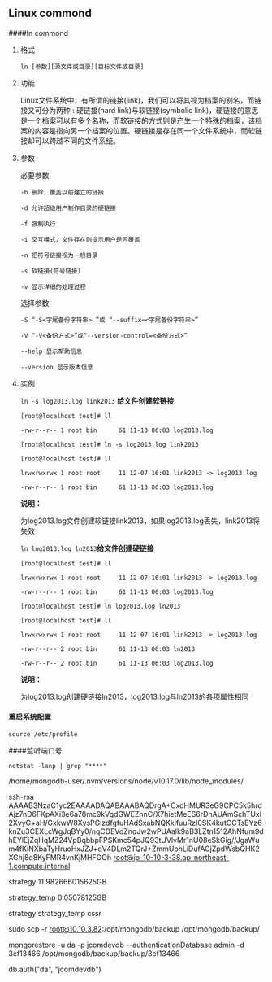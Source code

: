 ## Linux commond

####In commond

1. 格式

   `ln [参数][源文件或目录][目标文件或目录]`

2. 功能

   ​        Linux文件系统中，有所谓的链接(link)，我们可以将其视为档案的别名，而链接又可分为两种 : 硬链接(hard link)与软链接(symbolic link)，硬链接的意思是一个档案可以有多个名称，而软链接的方式则是产生一个特殊的档案，该档案的内容是指向另一个档案的位置。硬链接是存在同一个文件系统中，而软链接却可以跨越不同的文件系统。

3. 参数

   必要参数

   ```
   -b 删除，覆盖以前建立的链接
   
   -d 允许超级用户制作目录的硬链接
   
   -f 强制执行
   
   -i 交互模式，文件存在则提示用户是否覆盖
   
   -n 把符号链接视为一般目录
   
   -s 软链接(符号链接)
   
   -v 显示详细的处理过程
   ```

   选择参数

   ```
   -S “-S<字尾备份字符串> ”或 “--suffix=<字尾备份字符串>”
   
   -V “-V<备份方式>”或“--version-control=<备份方式>”
   
   --help 显示帮助信息
   
   --version 显示版本信息
   ```

4. 实例

   `ln -s log2013.log link2013` **给文件创建软链接**

   ```shell
   [root@localhost test]# ll
   
   -rw-r--r-- 1 root bin      61 11-13 06:03 log2013.log
   
   [root@localhost test]# ln -s log2013.log link2013
   
   [root@localhost test]# ll
   
   lrwxrwxrwx 1 root root     11 12-07 16:01 link2013 -> log2013.log
   
   -rw-r--r-- 1 root bin      61 11-13 06:03 log2013.log
   ```

   **说明：**

   为log2013.log文件创建软链接link2013，如果log2013.log丢失，link2013将失效

   `ln log2013.log ln2013`**给文件创建硬链接**

   ```shell
   [root@localhost test]# ll
   
   lrwxrwxrwx 1 root root     11 12-07 16:01 link2013 -> log2013.log
   
   -rw-r--r-- 1 root bin      61 11-13 06:03 log2013.log
   
   [root@localhost test]# ln log2013.log ln2013
   
   [root@localhost test]# ll
   
   lrwxrwxrwx 1 root root     11 12-07 16:01 link2013 -> log2013.log
   
   -rw-r--r-- 2 root bin      61 11-13 06:03 ln2013
   
   -rw-r--r-- 2 root bin      61 11-13 06:03 log2013.log
   ```

   **说明：**

   为log2013.log创建硬链接ln2013，log2013.log与ln2013的各项属性相同

####  重启系统配置

```
source /etc/profile
```

####监听端口号

```
netstat -lanp | grep "****"
```

/home/mongodb-user/.nvm/versions/node/v10.17.0/lib/node_modules/

ssh-rsa AAAAB3NzaC1yc2EAAAADAQABAAABAQDrgA+CxdHMUR3eG9CPC5k5hrdAjz7nD6FKpAXi3e6a78mc9kVgdGWEZhnC/X7hietMeES6rDnAUAmSchTUxI2XvyG+aH/GxkwW8XysPGizdfgfuHAdSxabNQKkifuuRzI0SK4kutCCTsEYz6knZu3CEXLcWgJqBYy0/nqCDEVdZnqJw2wPUAalk9aB3LZtn1512AhNfum9dhEYlEjZqHqMZ24VpBqbbpFPSKmc54pJQ93tUVlvMr1nU08eSkGig//JgaWum4fKiNXbaTyHruoHxJZJ+qV4DLm2TQrJ+ZmmUbhLiDufAGjZpdWsbQHK2XGhj8q8KyFMR4vnKjMHFGOh root@ip-10-10-3-38.ap-northeast-1.compute.internal

strategy	11.982666015625GB

strategy_temp	0.05078125GB

strategy  strategy_temp cssr



sudo scp -r root@10.10.3.82:/opt/mongodb/backup /opt/mongodb/backup/

mongorestore -u da -p jcomdevdb --authenticationDatabase admin -d 3cf13466 /opt/mongodb/backup/backup/3cf13466

db.auth("da", "jcomdevdb")